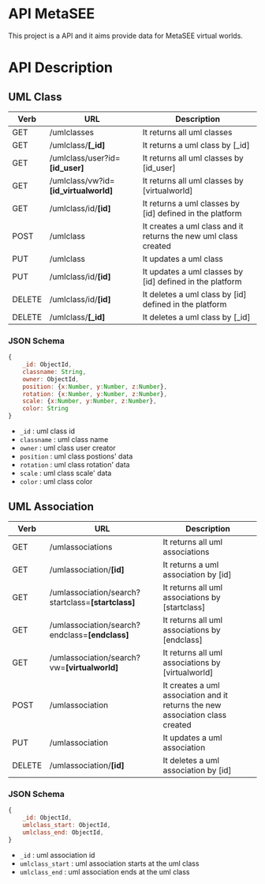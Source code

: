 # API MetaSEE

This project is a API and it aims provide data for MetaSEE virtual worlds.

# API Description

## UML Class
| Verb | URL | Description
| - | - | - |
| GET | /umlclasses | It returns all uml classes |
| GET | /umlclass/**[_id]** | It returns a uml class by [_id] |
| GET | /umlclass/user?id=**[id_user]** | It returns all uml classes by [id_user] |
| GET | /umlclass/vw?id=**[id_virtualworld]** | It returns all uml classes by [virtualworld] |
| GET | /umlclass/id/**[id]** | It returns a uml classes by [id] defined in the platform |
| POST | /umlclass | It creates a uml class and it returns the new uml class created |
| PUT | /umlclass | It updates a uml class |
| PUT | /umlclass/id/**[id]** | It updates a uml classes by [id] defined in the platform |
| DELETE | /umlclass/id/**[id]** | It deletes a uml class by [id] defined in the platform|
| DELETE | /umlclass/**[_id]** | It deletes a uml class by [_id]|

### JSON Schema
```javascript
{
	_id: ObjectId,
	classname: String,
	owner: ObjectId,
	position: {x:Number, y:Number, z:Number},
	rotation: {x:Number, y:Number, z:Number},
	scale: {x:Number, y:Number, z:Number},
	color: String
}
```
- `_id` : uml class id
- `classname` : uml class name
- `owner` : uml class user creator
- `position` : uml class postions' data
- `rotation` : uml class rotation' data
- `scale` : uml class scale' data
- `color` : uml class color


## UML Association
| Verb | URL | Description
| - | - | - |
| GET | /umlassociations | It returns all uml associations |
| GET | /umlassociation/**[id]** | It returns a uml association by [id] |
| GET | /umlassociation/search?startclass=**[startclass]** | It returns all uml associations by [startclass] |
| GET | /umlassociation/search?endclass=**[endclass]** | It returns all uml associations by [endclass] |
| GET | /umlassociation/search?vw=**[virtualworld]** | It returns all uml associations by [virtualworld] |
| POST | /umlassociation | It creates a uml association and it returns the new association class created|
| PUT | /umlassociation | It updates a uml association |
| DELETE | /umlassociation/**[id]** | It deletes a uml association by [id]|

### JSON Schema
```javascript
{
	_id: ObjectId,
	umlclass_start: ObjectId,
	umlclass_end: ObjectId,
}
```
- `_id` : uml association id
- `umlclass_start` : uml association starts at the uml class
- `umlclass_end` : uml association ends at the uml class
